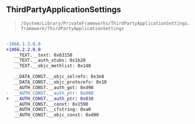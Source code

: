 ## ThirdPartyApplicationSettings

> `/System/Library/PrivateFrameworks/ThirdPartyApplicationSettings.framework/ThirdPartyApplicationSettings`

```diff

-1066.1.3.0.0
+1066.2.2.0.0
   __TEXT.__text: 0x63150
   __TEXT.__auth_stubs: 0x1b20
   __TEXT.__objc_methlist: 0x140

   __DATA_CONST.__objc_selrefs: 0x3e8
   __DATA_CONST.__objc_protorefs: 0x10
   __AUTH_CONST.__auth_got: 0xd98
-  __AUTH_CONST.__auth_ptr: 0x860
+  __AUTH_CONST.__auth_ptr: 0x830
   __AUTH_CONST.__const: 0x1590
   __AUTH_CONST.__cfstring: 0xa0
   __AUTH_CONST.__objc_const: 0xd90

```

